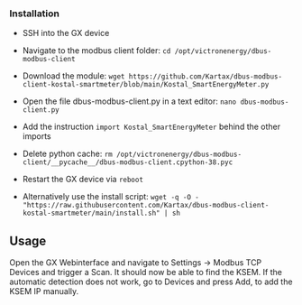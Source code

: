 ### Installation

+ SSH into the GX device
+ Navigate to the modbus client folder: `cd /opt/victronenergy/dbus-modbus-client`
+ Download the module: `wget https://github.com/Kartax/dbus-modbus-client-kostal-smartmeter/blob/main/Kostal_SmartEnergyMeter.py`
+ Open the file dbus-modbus-client.py in a text editor: `nano dbus-modbus-client.py`
+ Add the instruction `import Kostal_SmartEnergyMeter` behind the other imports
+ Delete python cache: `rm /opt/victronenergy/dbus-modbus-client/__pycache__/dbus-modbus-client.cpython-38.pyc`
+ Restart the GX device via `reboot`

+ Alternatively use the install script: `wget -q -O - "https://raw.githubusercontent.com/Kartax/dbus-modbus-client-kostal-smartmeter/main/install.sh" | sh`

## Usage

Open the GX Webinterface and navigate to Settings -> Modbus TCP Devices and trigger a Scan. It should now be able to find the KSEM. If the automatic detection does not work, go to Devices and press Add, to add the KSEM IP manually.
